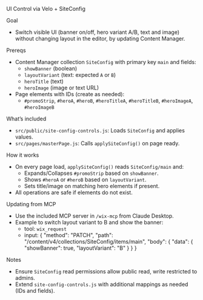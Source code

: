 UI Control via Velo + SiteConfig

Goal
- Switch visible UI (banner on/off, hero variant A/B, text and image) without changing layout in the editor, by updating Content Manager.

Prereqs
- Content Manager collection `SiteConfig` with primary key `main` and fields:
  - `showBanner` (boolean)
  - `layoutVariant` (text: expected `A` or `B`)
  - `heroTitle` (text)
  - `heroImage` (image or text URL)
- Page elements with IDs (create as needed):
  - `#promoStrip`, `#heroA`, `#heroB`, `#heroTitleA`, `#heroTitleB`, `#heroImageA`, `#heroImageB`

What’s included
- `src/public/site-config-controls.js`: Loads `SiteConfig` and applies values.
- `src/pages/masterPage.js`: Calls `applySiteConfig()` on page ready.

How it works
- On every page load, `applySiteConfig()` reads `SiteConfig/main` and:
  - Expands/Collapses `#promoStrip` based on `showBanner`.
  - Shows `#heroA` or `#heroB` based on `layoutVariant`.
  - Sets title/image on matching hero elements if present.
- All operations are safe if elements do not exist.

Updating from MCP
- Use the included MCP server in `/wix-mcp` from Claude Desktop.
- Example to switch layout variant to B and show the banner:
  - tool: `wix_request`
  - input:
    {
      "method": "PATCH",
      "path": "/content/v4/collections/SiteConfig/items/main",
      "body": { "data": { "showBanner": true, "layoutVariant": "B" } }
    }

Notes
- Ensure `SiteConfig` read permissions allow public read, write restricted to admins.
- Extend `site-config-controls.js` with additional mappings as needed (IDs and fields).

